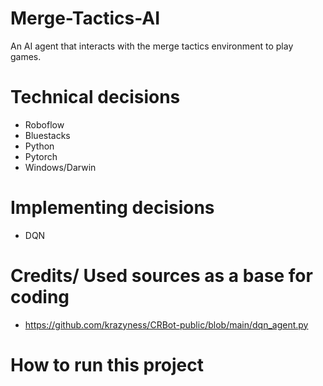 # Merge-Tactics-AI
An AI agent that interacts with the merge tactics environment to play games.


# Technical decisions
- Roboflow
- Bluestacks
- Python
- Pytorch
- Windows/Darwin

# Implementing decisions
- DQN

# Credits/ Used sources as a base for coding
- https://github.com/krazyness/CRBot-public/blob/main/dqn_agent.py

# How to run this project